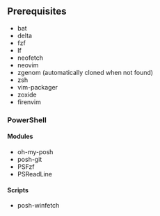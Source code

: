 ## Prerequisites
- bat
- delta
- fzf
- lf
- neofetch
- neovim
- zgenom (automatically cloned when not found)
- zsh
- vim-packager
- zoxide
- firenvim

### PowerShell

#### Modules
- oh-my-posh
- posh-git
- PSFzf
- PSReadLine

#### Scripts
- posh-winfetch
